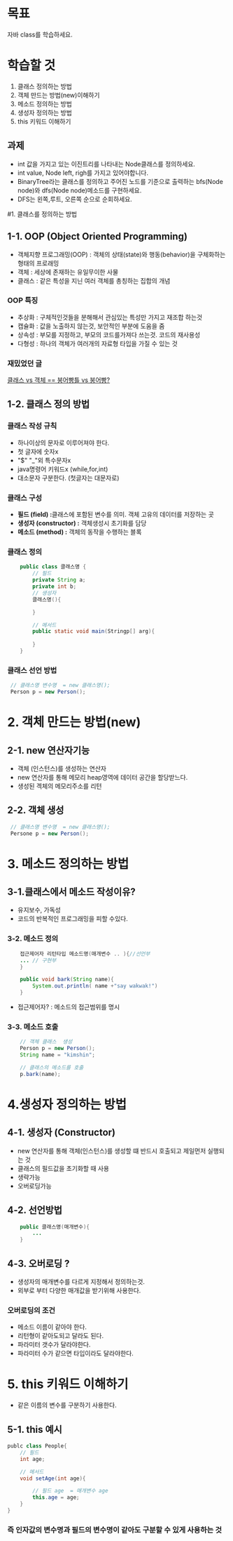 # 목표 
자바 class를 학습하세요. 
# 학습할 것
1. 클래스 정의하는 방법
2. 객체 만드는 방법(new)이해하기 
3. 메소드 정의하는 방법
4. 생성자 정의하는 방법
5. this 키워드 이해하기 


## 과제 
- int 값을 가지고 있는 이진트리를 나타내는 Node클래스를 정의하세요. 
- int value, Node left, righ를 가지고 있어야합니다. 
- BinaryTree라는 클래스를 정의하고 주어진 노드를 기준으로 출력하는 bfs(Node node)와 dfs(Node node)메소드를 구현하세요. 
- DFS는 왼쪽,루트, 오른쪽 순으로 순회하세요. 


#1. 클래스를 정의하는 방법 

## 1-1. OOP (Object Oriented Programming)
 
- 객체지향 프로그래밍(OOP) : 객체의 상태(state)와 행동(behavior)을 구체화하는 형태의 프로래밍 
- 객체 : 세상에 존재하는 유일무이한 사물 
- 클래스 : 같은 특성을 지닌 여러 객체를 총칭하는 집합의 개념


### OOP 특징
- 추상화 : 구체적인것들을 분해해서 관심있는 특성만 가지고 재조합 하는것
- 캡슐화 : 값을 노출하지 않는것, 보안적인 부분에 도움을 줌 
- 상속성 : 부모를 지정하고, 부모의 코드를가져다 쓰는것. 코드의 재사용성
- 다형성 : 하나의 객체가 여러개의 자료형 타입을 가질 수 있는 것


### 재밌었던 글
[클래스 vs 객체 == 붕어빵틀 vs 붕어빵?](https://smujihoon.tistory.com/225)

## 1-2. 클래스 정의 방법 


###  클래스 작성 규칙 
- 하나이상의 문자로 이루어져야 한다. 
- 첫 글자에 숫자x 
- "$" "_"외 특수문자x 
- java명령어 키워드x (while,for,int)
- 대소문자 구분한다. (첫글자는 대문자로)


### 클래스 구성
- <strong>필드 (field) :</strong>클래스에 포함된 변수를 의미.
 객체 고유의 데이터를 저장하는 곳
- <strong>생성자 (constructor) :</strong> 객체생성시 초기화를 담당
- <strong>메소드 (method) :</strong> 객체의 동작을 수행하는 블록 


### 클래스 정의 
~~~java
    public class 클래스명 {
        // 필드
        private String a;  
        private int b;
        // 생성자   
        클래스명(){

        }

        // 메서드 
        public static void main(Stringp[] arg){
        
        }
    }
~~~

### 클래스 선언 방법 
~~~java
 // 클래스명 변수명  = new 클래스명();
 Person p = new Person();
~~~


# 2. 객체 만드는 방법(new)

## 2-1. new 연산자기능 
- 객체 (인스턴스)를 생성하는 연산자 
- new 연산자를 통해 메모리 heap영역에 데이터 공간을  할당받느다.    
- 생성된 겍체의 메모리주소를 리턴 


## 2-2. 객체 생성 
~~~Java
 // 클래스명 변수명  = new 클래스명();
 Persone p = new Person();
~~~


# 3. 메소드 정의하는 방법 
## 3-1.클래스에서 메소드 작성이유? 
- 유지보수, 가독성
- 코드의 반복적인 프로그래밍을 피할 수있다. 

### 3-2. 메소드 정의 
~~~java
    접근제어자 리턴타입 메소드명(매개변수 .. ){//선언부
    ... // 구현부
    }

    public void bark(String name){
        System.out.println( name +"say wakwak!")
    }
~~~

- 접근제어자? : 메소드의 접근범위를 명시

### 3-3. 메소드 호출 
~~~java
    // 객체 클래스  생성 
    Person p = new Person();
    String name = "kimshin";

    // 클래스의 메소드를 호출 
    p.bark(name);
~~~


# 4.생성자 정의하는 방법 

## 4-1. 생성자 (Constructor)
- new 연산자를 통해 객체(인스턴스)를 생성할 떄 반드시 호출되고 제일먼저 실행되는 것
- 클래스의 필드값을 초기화할 때 사용
- 생략가능
- 오버로딩가능

## 4-2. 선언방법

~~~java
    public 클래스명(매개변수){
        ...
    }
~~~


## 4-3.  오버로딩 ? 
- 생성자의 매개변수를 다르게 지정해서 정의하는것.
- 외부로 부터 다양한 매개값을 받기위해 사용한다.

### 오버로딩의 조건  
- 메소드 이름이 같아야 한다. 
- 리턴형이 같아도되고 달라도 된다. 
- 파라미터 갯수가 달라야한다. 
- 파라미터 수가 같으면 타입이라도 달라야한다. 


# 5. this 키워드 이해하기
- 같은 이름의 변수를  구분하기 사용한다.

## 5-1. this 예시
~~~java
publc class People{
    // 필드 
    int age;

    // 메서드
    void setAge(int age){

        // 필드 age  = 매개변수 age
        this.age = age;
    }
}
~~~

### 즉 인자값의 변수명과 필드의 변수명이 같아도 구분할 수 있게 사용하는 것 